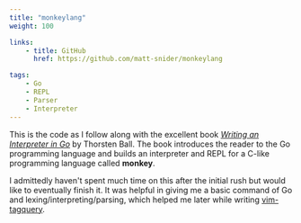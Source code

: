 ```yaml
---
title: "monkeylang"
weight: 100

links:
    - title: GitHub
      href: https://github.com/matt-snider/monkeylang

tags: 
    - Go
    - REPL
    - Parser
    - Interpreter
---
```


This is the code as I follow along with the excellent book [_Writing an Interpreter in Go_][book] by Thorsten Ball. The book introduces the reader to the Go programming language and builds an interpreter and REPL for a C-like programming language called **monkey**.

<!--more-->

I admittedly haven't spent much time on this after the initial rush but would like to eventually finish it. It was helpful in giving me a basic command of Go and lexing/interpreting/parsing, which helped me later while writing [vim-tagquery](/projects/vim-tagquery).

[book]: https://interpreterbook.com/

